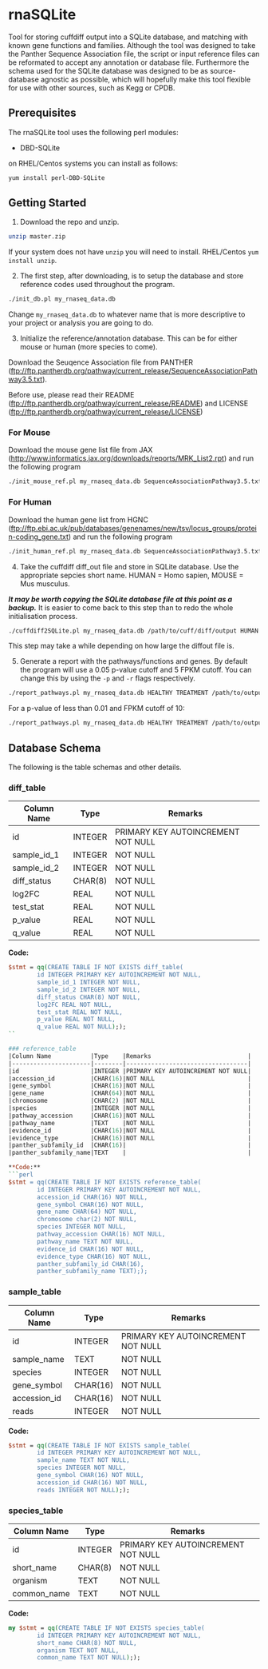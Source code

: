 # rnaSQLite
Tool for storing cuffdiff output into a SQLite database, and matching with known gene functions and families.  Although the tool was designed to take the Panther Sequence Association file, the script or input reference files can be reformated to accept any annotation or database file.  Furthermore the schema used for the SQLite database was designed to be as source-database agnostic as possible, which will hopefully make this tool flexible for use with other sources, such as Kegg or CPDB.

## Prerequisites
The rnaSQLite tool uses the following perl modules:
* DBD-SQLite

on RHEL/Centos systems you can install as follows:
```bash
yum install perl-DBD-SQLite
```

## Getting Started
1. Download the repo and unzip.
```bash
unzip master.zip
```

If your system does not have `unzip` you will need to install.  RHEL/Centos `yum install unzip`.

2. The first step, after downloading, is to setup the database and store reference codes used throughout the program.
```bash
./init_db.pl my_rnaseq_data.db
```
Change `my_rnaseq_data.db` to whatever name that is more descriptive to your project or analysis you are going to do.

3. Initialize the reference/annotation database.  This can be for either mouse or human (more species to come).

Download the Seuqence Association file from PANTHER (ftp://ftp.pantherdb.org/pathway/current_release/SequenceAssociationPathway3.5.txt).

Before use, please read their README (ftp://ftp.pantherdb.org/pathway/current_release/README) and LICENSE (ftp://ftp.pantherdb.org/pathway/current_release/LICENSE)

### For Mouse
Download the mouse gene list file from JAX (http://www.informatics.jax.org/downloads/reports/MRK_List2.rpt) and run the following program
```bash
./init_mouse_ref.pl my_rnaseq_data.db SequenceAssociationPathway3.5.txt MRK_List2.rpt
```

### For Human
Download the human gene list from HGNC (ftp://ftp.ebi.ac.uk/pub/databases/genenames/new/tsv/locus_groups/protein-coding_gene.txt) and run the following program
```bash
./init_human_ref.pl my_rnaseq_data.db SequenceAssociationPathway3.5.txt protein-coding_gene.txt
```

4. Take the cuffdiff diff_out file and store in SQLite database. Use the appropriate sepcies short name.  HUMAN = Homo sapien, MOUSE = Mus musculus.

**_It may be worth copying the SQLite database file at this point as a backup._**  It is easier to come back to this step than to redo the whole initialisation process.
```bash
./cuffdiff2SQLite.pl my_rnaseq_data.db /path/to/cuff/diff/output HUMAN
```
This step may take a while depending on how large the diffout file is.

5. Generate a report with the pathways/functions and genes.  By default the program will use a 0.05 p-value cutoff and 5 FPKM cutoff.  You can change this by using the `-p` and `-r` flags respectively.
```bash
./report_pathways.pl my_rnaseq_data.db HEALTHY TREATMENT /path/to/output.txt
```

For a p-value of less than 0.01 and FPKM cutoff of 10:
```bash
./report_pathways.pl my_rnaseq_data.db HEALTHY TREATMENT /path/to/output.txt -p 0.01 -r 10
```

## Database Schema
The following is the table schemas and other details.

### diff_table
|Column Name|Type   |Remarks                           |
|-----------|-------|----------------------------------|
|id         |INTEGER|PRIMARY KEY AUTOINCREMENT NOT NULL|
|sample_id_1|INTEGER|NOT NULL                          |
|sample_id_2|INTEGER|NOT NULL                          |
|diff_status|CHAR(8)|NOT NULL                          |
|log2FC     |REAL   |NOT NULL                          |
|test_stat  |REAL   |NOT NULL                          |
|p_value    |REAL   |NOT NULL                          |
|q_value    |REAL   |NOT NULL                          |

**Code:**
```perl
$stmt = qq(CREATE TABLE IF NOT EXISTS diff_table(
        id INTEGER PRIMARY KEY AUTOINCREMENT NOT NULL,
        sample_id_1 INTEGER NOT NULL,
        sample_id_2 INTEGER NOT NULL,
        diff_status CHAR(8) NOT NULL,
        log2FC REAL NOT NULL,
        test_stat REAL NOT NULL,
        p_value REAL NOT NULL,
        q_value REAL NOT NULL););
``

### reference_table
|Column Name           |Type    |Remarks                           |
|----------------------|--------|----------------------------------|
|id                    |INTEGER |PRIMARY KEY AUTOINCREMENT NOT NULL|
|accession_id          |CHAR(16)|NOT NULL                          |
|gene_symbol           |CHAR(16)|NOT NULL                          |
|gene_name             |CHAR(64)|NOT NULL                          |
|chromosome            |CHAR(2) |NOT NULL                          |
|species               |INTEGER |NOT NULL                          |
|pathway_accession     |CHAR(16)|NOT NULL                          |
|pathway_name          |TEXT    |NOT NULL                          |
|evidence_id           |CHAR(16)|NOT NULL                          |
|evidence_type         |CHAR(16)|NOT NULL                          |
|panther_subfamily_id  |CHAR(16)|                                  |
|panther_subfamily_name|TEXT    |                                  |

**Code:**
```perl
$stmt = qq(CREATE TABLE IF NOT EXISTS reference_table(
        id INTEGER PRIMARY KEY AUTOINCREMENT NOT NULL,
        accession_id CHAR(16) NOT NULL,
        gene_symbol CHAR(16) NOT NULL,
        gene_name CHAR(64) NOT NULL,
        chromosome char(2) NOT NULL,
        species INTEGER NOT NULL,
        pathway_accession CHAR(16) NOT NULL,
        pathway_name TEXT NOT NULL,
        evidence_id CHAR(16) NOT NULL,
        evidence_type CHAR(16) NOT NULL,
        panther_subfamily_id CHAR(16),
        panther_subfamily_name TEXT););
```

### sample_table
|Column Name |Type    |Remarks                           |
|------------|--------|----------------------------------|
|id          |INTEGER |PRIMARY KEY AUTOINCREMENT NOT NULL|
|sample_name |TEXT    |NOT NULL                          |
|species     |INTEGER |NOT NULL                          |
|gene_symbol |CHAR(16)|NOT NULL                          |
|accession_id|CHAR(16)|NOT NULL                          |
|reads       |INTEGER |NOT NULL                          |

**Code:**
```perl
$stmt = qq(CREATE TABLE IF NOT EXISTS sample_table(
        id INTEGER PRIMARY KEY AUTOINCREMENT NOT NULL,
        sample_name TEXT NOT NULL,
        species INTEGER NOT NULL,
        gene_symbol CHAR(16) NOT NULL,
        accession_id CHAR(16) NOT NULL,
        reads INTEGER NOT NULL););

```

### species_table
|Column Name|Type   |Remarks                           |
|-----------|-------|----------------------------------|
|id         |INTEGER|PRIMARY KEY AUTOINCREMENT NOT NULL|
|short_name |CHAR(8)|NOT NULL                          |
|organism   |TEXT   |NOT NULL                          |
|common_name|TEXT   |NOT NULL                          |

**Code:**
```perl
my $stmt = qq(CREATE TABLE IF NOT EXISTS species_table(
        id INTEGER PRIMARY KEY AUTOINCREMENT NOT NULL,
        short_name CHAR(8) NOT NULL,
        organism TEXT NOT NULL,
        common_name TEXT NOT NULL););

```


